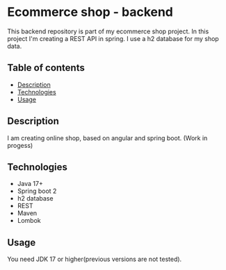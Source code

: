 # Ecommerce shop - backend
This backend repository is part of my ecommerce shop project. In this project I'm creating a REST API in spring. I use a h2 database for my shop data.

## Table of contents
* [Description](#description)
* [Technologies](#technologies)
* [Usage](#usage)

## Description
I am creating online shop, based on angular and spring boot. (Work in progess)

## Technologies
* Java 17+
* Spring boot 2
* h2 database
* REST
* Maven
* Lombok

## Usage
You need JDK 17 or higher(previous versions are not tested).  
